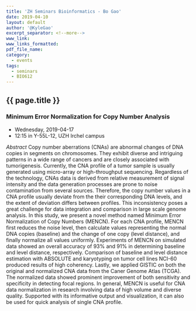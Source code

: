 ```yaml
---
title: 'ZH Seminars Bioinformatics - Bo Gao'
date: 2019-04-10
layout: default
author: '@KyleGao'
excerpt_separator: <!--more-->
www_link:
www_links_formatted:
pdf_file_name:
category:
  - events
tags:
  - seminars
  - BIO612
---
```


## {{ page.title }}
### Minimum Error Normalization for Copy Number Analysis

* Wednesday, 2019-04-17
* 12:15 in Y-55L-12, UZH Irchel campus

<!--more-->

*Abstract* Copy number aberrations (CNAs) are abnormal changes of DNA copies in segments on chromosomes. They exhibit diverse and intriguing patterns in a wide range of cancers and are closely associated with tumorigenesis. Currently, the CNA profile of a tumor sample is usually generated using micro-array or high-throughput sequencing. Regardless of the technology, CNAs data is derived from relative measurement of signal intensity and the data generation processes are prone to noise contamination from several sources. Therefore, the copy number values in a CNA profile usually deviate from the their corresponding DNA levels, and the extent of deviation differs between profiles. This inconsistency poses a great challenge for data integration and comparison in large scale genome analysis. In this study, we present a novel method named Minimum Error Normalization of Copy Numbers (MENCN). For each CNA profile, MENCN first reduces the noise level, then calculate values representing the normal DNA copies (baseline) and the change of one copy (level distance), and finally normalize all values uniformly. Experiments of MENCN on simulated data showed an overall accuracy of 93% and 91% in determining baseline and level distance, respectively. Comparison of baseline and level distance estimation with ABSOLUTE and karyotyping on tumor cell lines NCI-60 produced results of high coherency. Lastly, we applied GISTIC on both the original and normalized CNA data from the Caner Genome Atlas (TCGA). The normalized data showed prominent improvement of both sensitivity and specificity in detecting focal regions. In general, MENCN is useful for CNA data normalization in research involving data of high volume and diverse quality. Supported with its informative output and visualization, it can also be used for quick analysis of single CNA profile.
